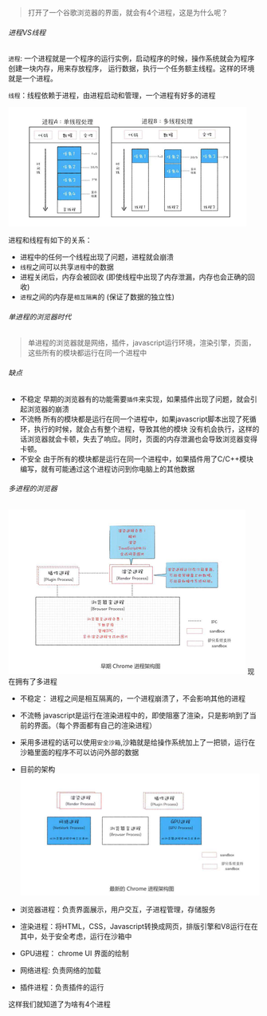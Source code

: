 > 打开了一个谷歌浏览器的界面，就会有4个进程，这是为什么呢？

###### 进程VS线程

`进程`: 一个进程就是一个程序的运行实例，启动程序的时候，操作系统就会为程序创建一块内存，用来存放程序， 运行数据，执行一个任务额主线程。这样的环境就是一个进程。

`线程`：线程依赖于进程，由进程启动和管理，一个进程有好多的进程


![进程和线程](/img/线程.png)

进程和线程有如下的关系：
+ 进程中的任何一个线程出现了问题，进程就会崩溃
+ `线程`之间可以共享`进程`中的数据
+ 进程关闭后，内存会被回收 (即使线程中出现了内存泄漏，内存也会正确的回收)
+ `进程`之间的内存是`相互隔离`的 (保证了数据的独立性)


###### 单进程的浏览器时代
> 单进程的浏览器就是网络，插件，javascript运行环境，渲染引擎，页面，这些所有的模块都运行在同一个进程中

###### 缺点
+ 不稳定
  早期的浏览器有的功能需要`插件`来实现，如果插件出现了问题，就会引起浏览器的崩溃
+ 不流畅
  所有的模块都是运行在同一个进程中，如果javascript脚本出现了死循环，执行的时候，就会占有整个进程，导致其他的模块
  没有机会执行，这样的话浏览器就会卡顿，失去了响应。同时，页面的内存泄漏也会导致浏览器变得卡顿。
+ 不安全
  由于所有的模块都是运行在同一个进程中，如果插件用了C/C++模块编写，就有可能通过这个进程访问到你电脑上的其他数据

###### 多进程的浏览器
![](/img/chrome架构.png)
现在拥有了多进程
+ 不稳定： 进程之间是相互隔离的，一个进程崩溃了，不会影响其他的进程
+ 不流畅 javascript是运行在渲染进程中的，即使阻塞了渲染，只是影响到了当前的界面。（每个界面都有自己的渲染进程）
+ 采用多进程的话可以使用`安全沙箱`,沙箱就是给操作系统加上了一把锁，运行在沙箱里面的程序不可以访问外部的数据


+ 目前的架构
![](/img/chrome_lastest架构.png)

+ 浏览器进程：负责界面展示，用户交互，子进程管理，存储服务
+ 渲染进程：将HTML，CSS，Javascript转换成网页，排版引擎和V8运行在在其中，处于安全考虑，运行在沙箱中
+ GPU进程： chrome UI 界面的绘制
+ 网络进程: 负责网络的加载
+ 插件进程：负责插件的运行

这样我们就知道了为啥有4个进程